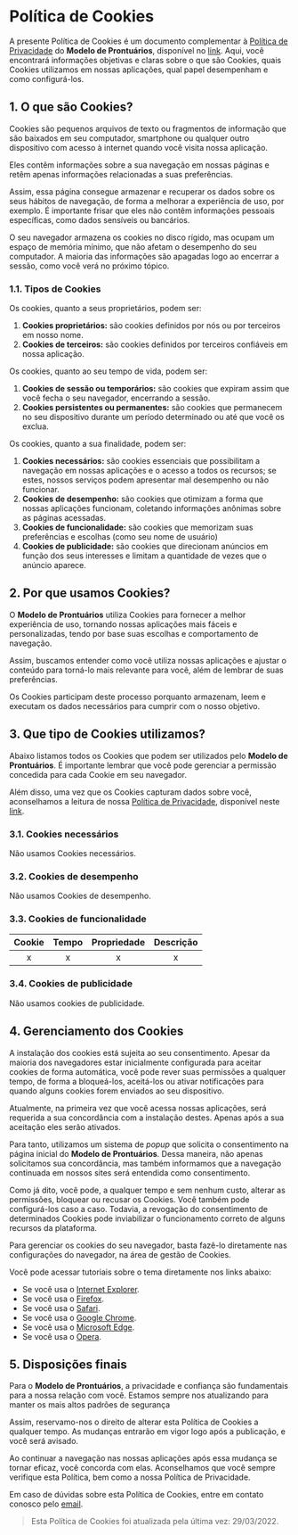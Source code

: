 # Política de Cookies

A presente Política de Cookies é um documento complementar à [Política de Privacidade](PRIVACY) do **Modelo de Prontuários**, disponível no [link](PRIVACY). Aqui, você encontrará informações objetivas e claras sobre o que são Cookies, quais Cookies utilizamos em nossas aplicações, qual papel desempenham e como configurá-los.

## 1. O que são Cookies?

Cookies são pequenos arquivos de texto ou fragmentos de informação que são baixados em seu computador, smartphone ou qualquer outro dispositivo com acesso à internet quando você visita nossa aplicação.

Eles contêm informações sobre a sua navegação em nossas páginas e retêm apenas informações relacionadas a suas preferências.

Assim, essa página consegue armazenar e recuperar os dados sobre os seus hábitos de navegação, de forma a melhorar a experiência de uso, por exemplo. É importante frisar que eles não contêm informações pessoais específicas, como dados sensíveis ou bancários.

O seu navegador armazena os cookies no disco rígido, mas ocupam um espaço de memória mínimo, que não afetam o desempenho do seu computador. A maioria das informações são apagadas logo ao encerrar a sessão, como você verá no próximo tópico.

### 1.1. Tipos de Cookies

Os cookies, quanto a seus proprietários, podem ser:

1. **Cookies proprietários:** são cookies definidos por nós ou por terceiros em nosso nome.
2. **Cookies de terceiros:** são cookies definidos por terceiros confiáveis em nossa aplicação.

Os cookies, quanto ao seu tempo de vida, podem ser:

1. **Cookies de sessão ou temporários:** são cookies que expiram assim que você fecha o seu navegador, encerrando a sessão.
2. **Cookies persistentes ou permanentes:** são cookies que permanecem no seu dispositivo durante um período determinado ou até que você os exclua.

Os cookies, quanto a sua finalidade, podem ser:

1. **Cookies necessários:** são cookies essenciais que possibilitam a navegação em nossas aplicações e o acesso a todos os recursos; se estes, nossos serviços podem apresentar mal desempenho ou não funcionar.
2. **Cookies de desempenho:** são cookies que otimizam a forma que nossas aplicações funcionam, coletando informações anônimas sobre as páginas acessadas.
3. **Cookies de funcionalidade:** são cookies que memorizam suas preferências e escolhas (como seu nome de usuário)
4. **Cookies de publicidade:** são cookies que direcionam anúncios em função dos seus interesses e limitam a quantidade de vezes que o anúncio aparece.

## 2. Por que usamos Cookies?

O **Modelo de Prontuários** utiliza Cookies para fornecer a melhor experiência de uso, tornando nossas aplicações mais fáceis e personalizadas, tendo por base suas escolhas e comportamento de navegação.

Assim, buscamos entender como você utiliza nossas aplicações e ajustar o conteúdo para torná-lo mais relevante para você, além de lembrar de suas preferências.

Os Cookies participam deste processo porquanto armazenam, leem e executam os dados necessários para cumprir com o nosso objetivo.

## 3. Que tipo de Cookies utilizamos?

Abaixo listamos todos os Cookies que podem ser utilizados pelo **Modelo de Prontuários**. É importante lembrar que você pode gerenciar a permissão concedida para cada Cookie em seu navegador.

Além disso, uma vez que os Cookies capturam dados sobre você, aconselhamos a leitura de nossa [Política de Privacidade](PRIVACY), disponível neste [link](PRIVACY).

### 3.1. Cookies necessários

Não usamos Cookies necessários.

### 3.2. Cookies de desempenho

Não usamos Cookies de desempenho.

### 3.3. Cookies de funcionalidade

| Cookie | Tempo | Propriedade | Descrição |
|:------:|:-----:|:-----------:|:---------:|
| x | x | x | x |

### 3.4. Cookies de publicidade

Não usamos cookies de publicidade.

## 4. Gerenciamento dos Cookies

A instalação dos cookies está sujeita ao seu consentimento. Apesar da maioria dos navegadores estar inicialmente configurada para aceitar cookies de forma automática, você pode rever suas permissões a qualquer tempo, de forma a bloqueá-los, aceitá-los ou ativar notificações para quando alguns cookies forem enviados ao seu dispositivo.

Atualmente, na primeira vez que você acessa nossas aplicações, será requerida a sua concordância com a instalação destes. Apenas após a sua aceitação eles serão ativados.

Para tanto, utilizamos um sistema de *popup* que solicita o consentimento na página inicial do **Modelo de Prontuários**. Dessa maneira, não apenas solicitamos sua concordância, mas também informamos que a navegação continuada em nossos sites será entendida como consentimento.

Como já dito, você pode, a qualquer tempo e sem nenhum custo, alterar as permissões, bloquear ou recusar os Cookies. Você também pode configurá-los caso a caso. Todavia, a revogação do consentimento de determinados Cookies pode inviabilizar o funcionamento correto de alguns recursos da plataforma.

Para gerenciar os cookies do seu navegador, basta fazê-lo diretamente nas configurações do navegador, na área de gestão de Cookies.

Você pode acessar tutoriais sobre o tema diretamente nos links abaixo:

- Se você usa o [Internet Explorer](https://support.microsoft.com/pt-br/help/17442/windows-internet-explorer-delete-manage-cookies).
- Se você usa o [Firefox](https://support.mozilla.org/pt-BR/kb/gerencie-configuracoes-de-armazenamento-local-de-s).
- Se você usa o [Safari](https://support.apple.com/pt-br/guide/safari/sfri11471/mac).
- Se você usa o [Google Chrome](https://support.google.com/chrome/answer/95647?co=GENIE.Platform%3DDesktop&oco=1&hl=pt-BR).
- Se você usa o [Microsoft Edge](https://support.microsoft.com/pt-br/help/4027947/microsoft-edge-delete-cookies).
- Se você usa o [Opera](https://help.opera.com/en/latest/web-preferences/#cookies).

## 5. Disposições finais

Para o **Modelo de Prontuários**, a privacidade e confiança são fundamentais para a nossa relação com você. Estamos sempre nos atualizando para manter os mais altos padrões de segurança

Assim, reservamo-nos o direito de alterar esta Política de Cookies a qualquer tempo. As mudanças entrarão em vigor logo após a publicação, e você será avisado.

Ao continuar a navegação nas nossas aplicações após essa mudança se tornar eficaz, você concorda com elas. Aconselhamos que você sempre verifique esta Política, bem como a nossa Política de Privacidade.

Em caso de dúvidas sobre esta Política de Cookies, entre em contato conosco pelo [email](mailto:igorpadoim@gmail.com).

> Esta Política de Cookies foi atualizada pela última vez: 29/03/2022.

[PRIVACY]: PRIVACY.md
